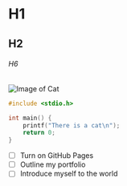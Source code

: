 # H1
## H2
###### H6
![Image of Cat](https://i.pinimg.com/736x/26/22/14/262214bfd6dcfaf9a05835ca0f966494.jpg)
```c
#include <stdio.h>

int main() {
    printf("There is a cat\n");
    return 0;
}
```
- [ ] Turn on GitHub Pages
- [ ] Outline my portfolio
- [ ] Introduce myself to the world
